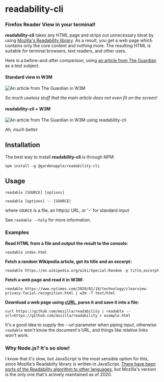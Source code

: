 # readability-cli

### Firefox Reader View in your terminal!

**readability-cli** takes any HTML page and strips out unnecessary bloat by using [Mozilla's Readability library](https://github.com/mozilla/readability). As a result, you get a web page which contains only the core content and nothing more. The resulting HTML is suitable for terminal browsers, text readers, and other uses.

Here is a before-and-after comparison, using [an article from The Guardian](https://www.theguardian.com/technology/2018/jul/23/tech-industry-wealth-futurism-transhumanism-singularity) as a test subject.

#### Standard view in W3M

![An article from The Guardian in W3M](https://i.imgur.com/yRQ2ryz.png "Standard view in W3M")

*So much useless stuff that the main article does not even fit on the screen!*

#### readability-cli + W3M
![An article from The Guardian in W3M using readability-cli](https://i.imgur.com/Es9QNpI.png "readability-cli with W3M")

*Ah, much better.*

## Installation

The best way to install **readability-cli** is through NPM:

`npm install -g @gardenapple/readability-cli`

## Usage

`readable [SOURCE] [options]`

`readable [options] -- [SOURCE]`

where `SOURCE` is a file, an http(s) URL, or '-' for standard input

See `readable --help` for more information.


### Examples

**Read HTML from a file and output the result to the console:**

`readable index.html`

**Fetch a random Wikipedia article, get its title and an excerpt:**

`readable https://en.wikipedia.org/wiki/Special:Random -p title,excerpt`

**Fetch a web page and read it in W3M:**

`readable https://www.nytimes.com/2020/01/18/technology/clearview-privacy-facial-recognition.html | w3m -T text/html`

**Download a web page using [cURL](https://en.wikipedia.org/wiki/CURL), parse it and save it into a file:**

`curl https://github.com/mozilla/readability | readable --url=https://github.com/mozilla/readability > example.html`

It's a good idea to supply the --url parameter when piping input, otherwise `readable` won't know the document's URL, and things like relative links won't work.

### Why Node.js? It's so slow!

I know that it's slow, but JavaScript is the most sensible option for this, since Mozilla's Readabilty library is written in JavaScript. [There have been ports of the Readability algorithm to other languages](https://github.com/masukomi/arc90-readability), but Mozilla's version is the only one that's actively maintained as of 2020.
